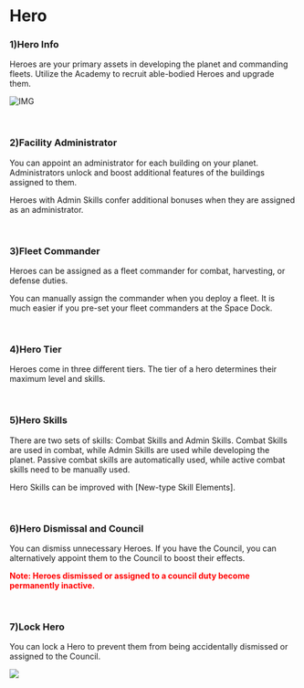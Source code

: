 # Hero

### 1)Hero Info

 Heroes are your primary assets in developing the planet and commanding fleets. Utilize the Academy to recruit able-bodied Heroes and upgrade them.

![IMG]()

<br>

### 2)Facility Administrator

 You can appoint an administrator for each building on your planet. Administrators unlock and boost additional features of the buildings assigned to them.

Heroes with Admin Skills confer additional bonuses when they are assigned as an administrator.

<br>

### 3)Fleet Commander

 Heroes can be assigned as a fleet commander for combat, harvesting, or defense duties.

You can manually assign the commander when you deploy a fleet. It is much easier if you pre-set your fleet commanders at the Space Dock.

<br>

### 4)Hero Tier

 Heroes come in three different tiers. The tier of a hero determines their maximum level and skills.

<br>

### 5)Hero Skills

 There are two sets of skills: Combat Skills and Admin Skills. Combat Skills are used in combat, while Admin Skills are used while developing the planet. Passive combat skills are automatically used, while active combat skills need to be manually used.

Hero Skills can be improved with [New-type Skill Elements].

<br>

### 6)Hero Dismissal and Council

 You can dismiss unnecessary Heroes. If you have the Council, you can alternatively appoint them to the Council to boost their effects.

<font color="red">**Note: Heroes dismissed or assigned to a council duty become permanently inactive.**</font>

<br>

### 7)Lock Hero

 You can lock a Hero to prevent them from being accidentally dismissed or assigned to the Council.

![](http://astrokings.s3.amazonaws.com/html/img/help/300_001herolock.JPG)